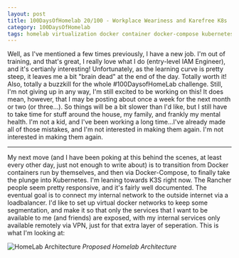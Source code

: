 ```yaml
---
layout: post
title: 100DaysOfHomelab 20/100 - Workplace Weariness and Karefree K8s
category: 100DaysOfHomelab
tags: homelab virtualization docker container docker-compose kubernetes k8s k3s
---
```

Well, as I've mentioned a few times previously, I have a new job. I'm out of training, and that's great, I really love what I do (entry-level IAM Engineer), and it's certianly interesting! Unfortunately, as the learning curve is pretty steep, it leaves me a bit "brain dead" at the end of the day. Totally worth it! Also, totally a buzzkill for the whole #100DaysofHomeLab challenge. Still, I'm not giving up in any way, I'm still excited to be working on this! It does mean, however, that I may be posting about once a week for the next month or two (or three...). So things will be a bit slower than I'd like, but I still have to take time for stuff around the house, my family, and frankly my mental health. I'm not a kid, and I've been working a long time...I've already made all of those mistakes, and I'm not interested in making them again. I'm not interested in making them again.

----

My next move (and I have been poking at this behind the scenes, at least every other day, just not enough to write about) is to transition from Docker containers run by themselves, and then via Docker-Compose, to finally take the plunge into Kubernetes. I'm leaning towards K3S right now. The Rancher people seem pretty responsive, and it's fairly well documented. The eventual goal is to connect my internal network to the outside internet via a loadbalancer. I'd like to set up virtual docker networks to keep some segmentation, and make it so that only the services that I want to be available to me (and friends) are exposed, with my internal services only available remotely via VPN, just for that extra layer of seperation. This is what I'm looking at:

![HomeLab Architecture](https://bpetty.tech/assets/img/HomelabArchitecture.png)
_Proposed Homelab Architecture_
